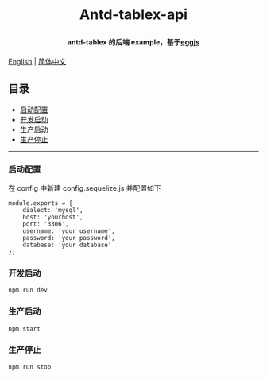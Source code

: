 # <p align="center">Antd-tablex-api</p>
#### <p align="center">antd-tablex 的后端 example，基于[eggjs](https://github.com/eggjs/egg)</p>

[English](../README.md) | [简体中文](./README.zhCN.md)

## 目录
- [启动配置](#启动配置)
- [开发启动](#开发启动)
- [生产启动](#生产启动)
- [生产停止](#生产停止)

***
### 启动配置
在 config 中新建 config.sequelize.js 并配置如下
```
module.exports = {
    dialect: 'mysql',
    host: 'yourhost',
    port: '3306',
    username: 'your username',
    password: 'your password',
    database: 'your database'
};
```

### 开发启动
```
npm run dev
```

### 生产启动
```
npm start
```

### 生产停止
```
npm run stop
```
